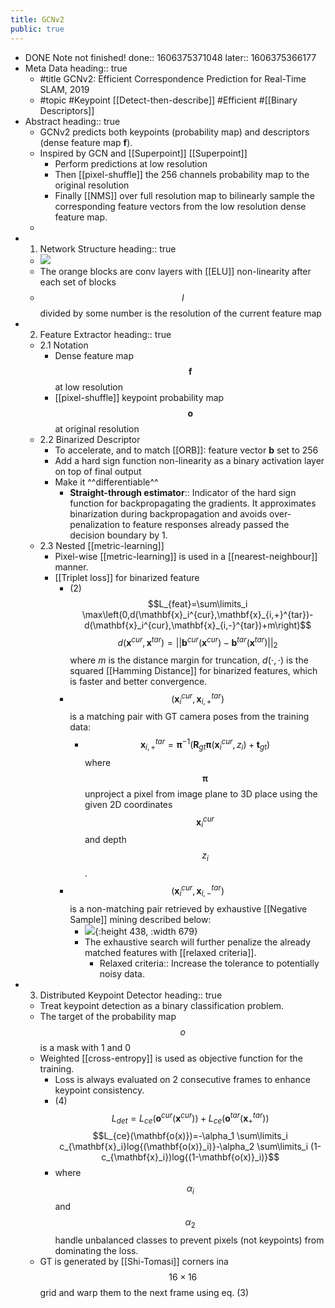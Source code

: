 ```yaml
---
title: GCNv2
public: true
---
```


- DONE Note not finished!
  done:: 1606375371048
  later:: 1606375366177
- Meta Data
  heading:: true
    - #title GCNv2: Efficient Correspondence Prediction for Real-Time SLAM, 2019
    - #topic #Keypoint [[Detect-then-describe]] #Efficient #[[Binary Descriptors]]
- Abstract
  heading:: true
    - GCNv2 predicts both keypoints (probability map) and descriptors (dense feature map $\mathbf{f}$).
    - Inspired by GCN and [[Superpoint]] [[Superpoint]]
        - Perform predictions at low resolution
        - Then [[pixel-shuffle]] the 256 channels probability map to the original resolution
        - Finally [[NMS]] over full resolution map to bilinearly sample the corresponding feature vectors from the low resolution dense feature map.
    -
- 1. Network Structure
  heading:: true
    - ![](https://firebasestorage.googleapis.com/v0/b/firescript-577a2.appspot.com/o/imgs%2Fapp%2FSLAM%2FeWPtCLCfIH.png?alt=media&token=c85b5710-08e4-45e8-b70f-8a18bfd89ec1)
    - The orange blocks are conv layers with [[ELU]] non-linearity after each set of blocks
    - $$I$$ divided by some number is the resolution of the current feature map
- 2. Feature Extractor
  heading:: true
    - 2.1 Notation
        - Dense feature map $$\mathbf{f}$$ at low resolution
        - [[pixel-shuffle]] keypoint probability map $$\mathbf{o}$$ at original resolution
    - 2.2 Binarized Descriptor
        - To accelerate, and to match [[ORB]]: feature vector $\mathbf{b}$ set to 256
        - Add a hard sign function non-linearity as a binary activation layer on top of final output
        - Make it ^^differentiable^^
            - **Straight-through estimator**:: Indicator of the hard sign function for backpropagating the gradients. It approximates binarization during backpropagation and avoids over-penalization to feature responses already passed the decision boundary by 1.
    - 2.3 Nested [[metric-learning]]
        - Pixel-wise [[metric-learning]] is used in a [[nearest-neighbour]] manner.
        - [[Triplet loss]] for binarized feature
            - (2)   $$L_{feat}=\sum\limits_i \max\left(0,d(\mathbf{x}_i^{cur},\mathbf{x}_{i,+}^{tar})-d(\mathbf{x}_i^{cur},\mathbf{x}_{i,-}^{tar})+m\right)$$
                    $$d(\mathbf{x}^{cur},\mathbf{x}^{tar})=||\mathbf{b}^{cur}(\mathbf{x}^{cur})-\mathbf{b}^{tar}(\mathbf{x}^{tar})||_2$$
              where $m$ is the distance margin for truncation, $d(\cdot,\cdot)$ is the squared [[Hamming Distance]] for binarized features, which is faster and better convergence.
            - $$(\mathbf{x}_i^{cur},\mathbf{x}_{i,+}^{tar})$$ is a matching pair with GT camera poses from the training data:
                - $$\mathbf{x}_{i,+}^{tar}=\mathbf{\pi}^{-1}\left(\mathbf{R}_{gt}\mathbf{\pi}(\mathbf{x}_i^{cur},z_i)+\mathbf{t}_{gt}\right)$$
                  where $$\mathbf{\pi}$$ unproject a pixel from image plane to 3D place using the given 2D coordinates $$\mathbf{x}_i^{cur}$$ and depth $$z_i$$.
            - $$(\mathbf{x}_i^{cur},\mathbf{x}_{i,-}^{tar})$$ is a non-matching pair retrieved by exhaustive [[Negative Sample]] mining described below:
                - ![](https://firebasestorage.googleapis.com/v0/b/firescript-577a2.appspot.com/o/imgs%2Fapp%2FSLAM%2FBXSudpZ01W.png?alt=media&token=383880ad-c38d-4f93-97c3-3cce06fc9e7e){:height 438, :width 679}
                - The exhaustive search will further penalize the already matched features with [[relaxed criteria]].
                    - Relaxed criteria:: Increase the tolerance to potentially noisy data.
- 3. Distributed Keypoint Detector
  heading:: true
    - Treat keypoint detection as a binary classification problem.
    - The target of the probability map $$o$$ is a mask with 1 and 0
    - Weighted [[cross-entropy]] is used as objective function for the training.
        - Loss is always evaluated on 2 consecutive frames to enhance keypoint consistency.
        - (4)    $$L_{det}=L_{ce}\left(\mathbf{o}^{cur}(\mathbf{x}^{cur})\right) + L_{ce}\left(\mathbf{o}^{tar}(\mathbf{x}^{tar}_{+})\right)$$
                 $$L_{ce}(\mathbf{o(x)})=-\alpha_1 \sum\limits_i c_{\mathbf{x}_i}log{(\mathbf{o(x)}_i)}-\alpha_2 \sum\limits_i (1-c_{\mathbf{x}_i})log{(1-\mathbf{o(x)}_i)}$$
        - where $$\alpha_i$$ and $$\alpha_2$$ handle unbalanced classes to prevent pixels (not keypoints) from dominating the loss.
    - GT is generated by [[Shi-Tomasi]] corners ina $$16\times 16$$ grid and warp them to the next frame using eq. (3)